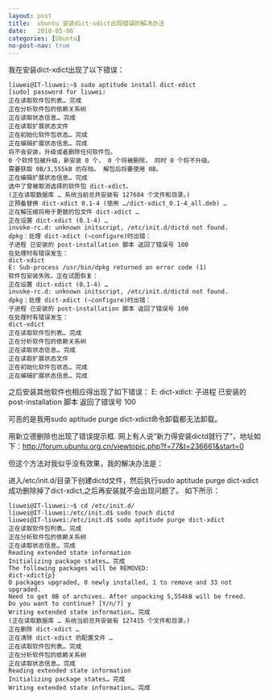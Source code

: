 ```yaml
---
layout: post
title:  ubuntu 安装dict-xdict出现错误的解决办法
date:   2010-05-06
categories: [Ubuntu]
no-post-nav: true
---
```


我在安装dict-xdict出现了以下错误：

```
liuwei@IT-liuwei:~$ sudo aptitude install dict-xdict
[sudo] password for liuwei:
正在读取软件包列表… 完成
正在分析软件包的依赖关系树
正在读取状态信息… 完成
正在读取扩展状态文件
正在初始化软件包状态… 完成
正在编辑扩展状态信息… 完成
将不会安装，升级或者删除任何软件包。
0 个软件包被升级，新安装 0 个， 0 个将被删除， 同时 0 个将不升级。
需要获取 0B/3,555kB 的存档。 解包后将要使用 0B。
正在编辑扩展状态信息… 完成
选中了曾被取消选择的软件包 dict-xdict。
(正在读取数据库 … 系统当前总共安装有 127684 个文件和目录。)
正预备替换 dict-xdict 0.1-4 (使用 …/dict-xdict_0.1-4_all.deb) …
正在解压缩将用于更替的包文件 dict-xdict …
正在设置 dict-xdict (0.1-4) …
invoke-rc.d: unknown initscript, /etc/init.d/dictd not found.
dpkg：处理 dict-xdict (–configure)时出错：
子进程 已安装的 post-installation 脚本 返回了错误号 100
在处理时有错误发生：
dict-xdict
E: Sub-process /usr/bin/dpkg returned an error code (1)
软件包安装失败。正在试图恢复：
正在设置 dict-xdict (0.1-4) …
invoke-rc.d: unknown initscript, /etc/init.d/dictd not found.
dpkg：处理 dict-xdict (–configure)时出错：
子进程 已安装的 post-installation 脚本 返回了错误号 100
在处理时有错误发生：
dict-xdict
正在读取软件包列表… 完成
正在分析软件包的依赖关系树
正在读取状态信息… 完成
正在读取扩展状态文件
正在初始化软件包状态… 完成
正在编辑扩展状态信息… 完成
```

之后安装其他软件也相应得出现了如下错误：
E: dict-xdict: 子进程 已安装的 post-installation 脚本 返回了错误号 100

可恶的是我用sudo aptitude purge dict-xdict命令卸载都无法卸载。

用新立德删除也出现了错误提示框.
网上有人说“新力得安装dictd就行了”，地址如下：http://forum.ubuntu.org.cn/viewtopic.php?f=77&t=236661&start=0

但这个方法对我似乎没有效果，我的解决办法是：

进入/etc/init.d/目录下创建dictd文件，然后执行sudo aptitude purge dict-xdict成功删除掉了dict-xdict,之后再安装就不会出现问题了。
如下所示：

```
liuwei@IT-liuwei:~$ cd /etc/init.d/
liuwei@IT-liuwei:/etc/init.d$ sudo touch dictd
liuwei@IT-liuwei:/etc/init.d$ sudo aptitude purge dict-xdict
正在读取软件包列表… 完成
正在分析软件包的依赖关系树
正在读取状态信息… 完成
Reading extended state information
Initializing package states… 完成
The following packages will be REMOVED:
dict-xdict{p}
0 packages upgraded, 0 newly installed, 1 to remove and 33 not upgraded.
Need to get 0B of archives. After unpacking 5,554kB will be freed.
Do you want to continue? [Y/n/?] y
Writing extended state information… 完成
(正在读取数据库 … 系统当前总共安装有 127415 个文件和目录。)
正在删除 dict-xdict …
正在清除 dict-xdict 的配置文件 …
正在读取软件包列表… 完成
正在分析软件包的依赖关系树
正在读取状态信息… 完成
Reading extended state information
Initializing package states… 完成
Writing extended state information… 完成
```